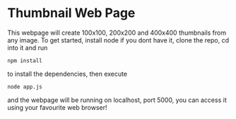# Thumbnail Web Page

This webpage will create 100x100, 200x200 and 400x400 thumbnails from any image. To get started, install node if you dont have it, clone the repo, cd into it and run
```
npm install
```
to install the dependencies, then execute 
```
node app.js
```
and the webpage will be running on localhost, port 5000, you can access it using your favourite web browser!
